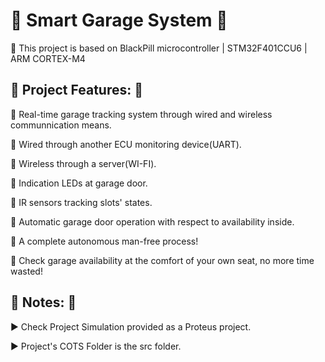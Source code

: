 # :star2: Smart Garage System :star2: 
:star2: This project is based on BlackPill microcontroller | STM32F401CCU6 | ARM CORTEX-M4

## :star2: Project Features: :star2: 
:star2: Real-time garage tracking system through wired and wireless communnication means.

:star2: Wired through another ECU monitoring device(UART).
    
:star2: Wireless through a server(WI-FI).

:star2: Indication LEDs at garage door.

:star2: IR sensors tracking slots' states.

:star2: Automatic garage door operation with respect to availability inside.

:star2: A complete autonomous man-free process!

:star2: Check garage availability at the comfort of your own seat, no more time wasted!


## :star2: Notes: :star2:
:arrow_forward: Check Project Simulation provided as a Proteus project.

:arrow_forward: Project's COTS Folder is the src folder.
